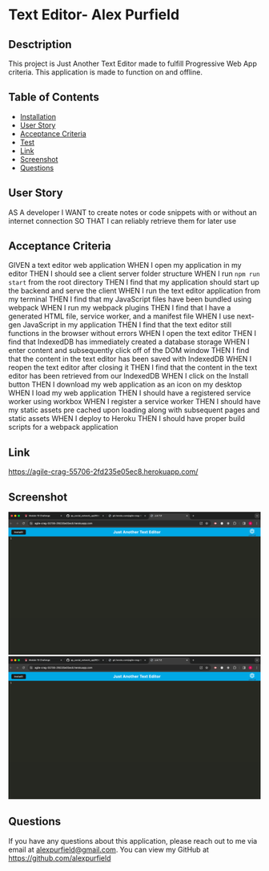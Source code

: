 # Text Editor- Alex Purfield

  ## Desctription

This project is Just Another Text Editor made to fulfill Progressive Web App criteria. This application is made to function on and offline.


  ## Table of Contents
  * [Installation](#Installation)
  * [User Story](#User_story)
  * [Acceptance Criteria](#acceptance_criteria)
  * [Test](#Test)
  * [Link](#link)
  * [Screenshot](#screenshot)
  * [Questions](#Questions)



  ## User Story
AS A developer
I WANT to create notes or code snippets with or without an internet connection
SO THAT I can reliably retrieve them for later use


  ## Acceptance Criteria
GIVEN a text editor web application
WHEN I open my application in my editor
THEN I should see a client server folder structure
WHEN I run `npm run start` from the root directory
THEN I find that my application should start up the backend and serve the client
WHEN I run the text editor application from my terminal
THEN I find that my JavaScript files have been bundled using webpack
WHEN I run my webpack plugins
THEN I find that I have a generated HTML file, service worker, and a manifest file
WHEN I use next-gen JavaScript in my application
THEN I find that the text editor still functions in the browser without errors
WHEN I open the text editor
THEN I find that IndexedDB has immediately created a database storage
WHEN I enter content and subsequently click off of the DOM window
THEN I find that the content in the text editor has been saved with IndexedDB
WHEN I reopen the text editor after closing it
THEN I find that the content in the text editor has been retrieved from our IndexedDB
WHEN I click on the Install button
THEN I download my web application as an icon on my desktop
WHEN I load my web application
THEN I should have a registered service worker using workbox
WHEN I register a service worker
THEN I should have my static assets pre cached upon loading along with subsequent pages and static assets
WHEN I deploy to Heroku
THEN I should have proper build scripts for a webpack application


  ## Link

  https://agile-crag-55706-2fd235e05ec8.herokuapp.com/

  ## Screenshot
![Alt text](image.png)
![Alt text](image.png)



  ## Questions

  If you have any questions about this application, please reach out to me via email at alexpurfield@gmail.com. You can view my GitHub at https://github.com/alexpurfield





